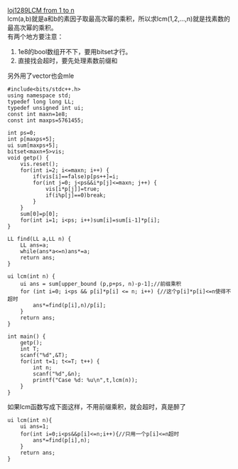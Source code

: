 [loj1289LCM from 1 to n](http://lightoj.com/volume_showproblem.php?problem=1289)  
lcm(a,b)就是a和b的素因子取最高次幂的乘积，所以求lcm(1,2,...,n)就是找素数的最高次幂的乘积。  
有两个地方要注意：  
 1. 1e8的bool数组开不下，要用bitset才行。  
 2. 直接找会超时，要先处理素数前缀和
 
另外用了vector也会mle
```
#include<bits/stdc++.h>
using namespace std;
typedef long long LL;
typedef unsigned int ui;
const int maxn=1e8;
const int maxps=5761455;

int ps=0;
int p[maxps+5];
ui sum[maxps+5];
bitset<maxn+5>vis;
void getp() {
    vis.reset();
    for(int i=2; i<=maxn; i++) {
        if(vis[i]==false)p[ps++]=i;
        for(int j=0; j<ps&&i*p[j]<=maxn; j++) {
            vis[i*p[j]]=true;
            if(i%p[j]==0)break;
        }
    }
    sum[0]=p[0];
    for(int i=1; i<ps; i++)sum[i]=sum[i-1]*p[i];
}

LL find(LL a,LL n) {
    LL ans=a;
    while(ans*a<=n)ans*=a;
    return ans;
}

ui lcm(int n) {
    ui ans = sum[upper_bound (p,p+ps, n)-p-1];//前缀乘积
    for (int i=0; i<ps && p[i]*p[i] <= n; i++) {//这个p[i]*p[i]<=n使得不超时
        ans*=find(p[i],n)/p[i];
    }
    return ans;
}

int main() {
    getp();
    int T;
    scanf("%d",&T);
    for(int t=1; t<=T; t++) {
        int n;
        scanf("%d",&n);
        printf("Case %d: %u\n",t,lcm(n));
    }
}
```
如果lcm函数写成下面这样，不用前缀乘积，就会超时，真是醉了
```
ui lcm(int n){
    ui ans=1;
    for(int i=0;i<ps&&p[i]<=n;i++){//只用一个p[i]<=n超时
        ans*=find(p[i],n);
    }
    return ans;
}
```
